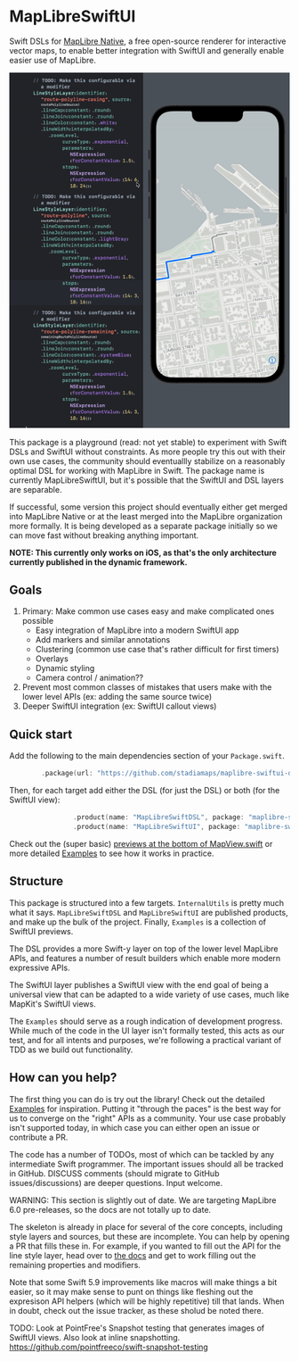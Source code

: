 # MapLibreSwiftUI

Swift DSLs for [MapLibre Native](https://github.com/maplibre/maplibre-native), a free open-source renderer
for interactive vector maps, to enable better integration with SwiftUI and generally enable easier use of MapLibre.

![A screen recording demonstrating the declarative SwiftUI DSL reacting to changes live](demo.gif)

This package is a playground (read: not yet stable) to experiment with Swift DSLs and SwiftUI without constraints.
As more people try this out with their own use cases, the community should eventuallly stabilize on a
reasonably optimal DSL for working with MapLibre in Swift. The package name is currently MapLibreSwiftUI, but it's
possible that the SwiftUI and DSL layers are separable.

If successful, some version this project should eventually either get merged into MapLibre Native or at the least
merged into the MapLibre organization more formally. It is being developed as a separate package initially so we
can move fast without breaking anything important.

**NOTE: This currently only works on iOS, as that's the only architecture currently published in the dynamic framework.**

## Goals

1. Primary: Make common use cases easy and make complicated ones possible
    * Easy integration of MapLibre into a modern SwiftUI app
    * Add markers and similar annotations
    * Clustering (common use case that's rather difficult for first timers)
    * Overlays
    * Dynamic styling
    * Camera control / animation??
2. Prevent most common classes of mistakes that users make with the lower level APIs (ex: adding the same source twice)
3. Deeper SwiftUI integration (ex: SwiftUI callout views)

## Quick start

Add the following to the main dependencies section of your `Package.swift`.

```swift
        .package(url: "https://github.com/stadiamaps/maplibre-swiftui-dsl-playground", branch: "main"),
```

Then, for each target add either the DSL (for just the DSL) or both (for the SwiftUI view):

```swift
                .product(name: "MapLibreSwiftDSL", package: "maplibre-swiftui-dsl-playground"),
                .product(name: "MapLibreSwiftUI", package: "maplibre-swiftui-dsl-playground"),
```

Check out the (super basic) [previews at the bottom of MapView.swift](Sources/MapLibreSwiftUI/MapView.swift)
or more detailed [Examples](Sources/MapLibreSwiftUI/Examples) to see how it works in practice.

## Structure

This package is structured into a few targets. `InternalUtils` is pretty much what it says. `MapLibreSwiftDSL` and
`MapLibreSwiftUI` are published products, and make up the bulk of the project. Finally, `Examples` is a collection of
SwiftUI previews. 

The DSL provides a more Swift-y layer on top of the lower level MapLibre APIs, and features a number of
result builders which enable more modern expressive APIs.

The SwiftUI layer publishes a SwiftUI view with the end goal of being a universal view that can be adapted to a wide
variety of use cases, much like MapKit's SwiftUI views. 

The `Examples` should serve as a rough indication of development progress. While much of the code in the UI layer
isn't formally tested, this acts as our test, and for all intents and purposes, we're following a practical variant of
TDD as we build out functionality.

## How can you help?

The first thing you can do is try out the library! Check out the detailed [Examples](Sources/MapLibreSwiftUI/Examples)
for inspiration. Putting it "through the paces" is the best way for us to converge on the "right" APIs as a community.
Your use case probably isn't supported today, in which case you can either open an issue or contribute a PR.

The code has a number of TODOs, most of which can be tackled by any intermediate Swift programmer. The important
issues should all be tracked in GitHub. DISCUSS comments (should migrate to GitHub issues/discussions) are deeper
questions. Input welcome.

WARNING: This section is slightly out of date. We are targeting MapLibre 6.0 pre-releases, so the docs are not totally
up to date.

The skeleton is already in place for several of the core concepts, including style layers and sources, but
these are incomplete. You can help by opening a PR that fills these in. For example, if you wanted to fill out the
API for the line style layer, head over to [the docs](https://maplibre.org/maplibre-native/ios/api/Classes/MGLLineStyleLayer.html)
and get to work filling out the remaining properties and modifiers.

Note that some Swift 5.9 improvements like macros will make things a bit easier, so it may make sense to punt on
things like fleshing out the expresison API helpers (which will be highly repetitive) till that lands. When in doubt,
check out the issue tracker, as these sholud be noted there.

TODO: Look at PointFree's Snapshot testing that generates images of SwiftUI views. Also look at inline snapshotting.
https://github.com/pointfreeco/swift-snapshot-testing
